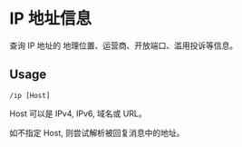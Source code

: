 # IP 地址信息

查询 IP 地址的 地理位置、运营商、开放端口、滥用投诉等信息。

## Usage

``` 
/ip [Host]
```

Host 可以是 IPv4, IPv6, 域名或 URL。

如不指定 Host, 则尝试解析被回复消息中的地址。
